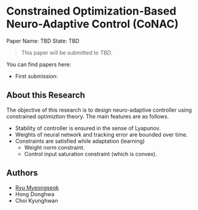 # Constrained Optimization-Based Neuro-Adaptive Control (CoNAC)

Paper Name: TBD
State: TBD

> This paper will be submitted to *TBD*.

You can find papers here:

- First submission: 
<!-- - Final submission: [still working](./manuscript.pdf) -->

## About this Research

The objective of this research is to design neuro-adaptive controller using constrained optimiztion theory. 
The main features are as follows.

- Stability of controller is ensured in the sense of Lyapunov.
- Weights of neural network and tracking error are bounded over time.
- Constraints are satisfied while adaptation (learning)
    - Weight norm constraint.
    - Control input saturation constraint (which is convex).



## Authors

- [Ryu Myeongseok](https://github.com/DDingR)
- Hong Donghwa
- Choi Kyunghwan





